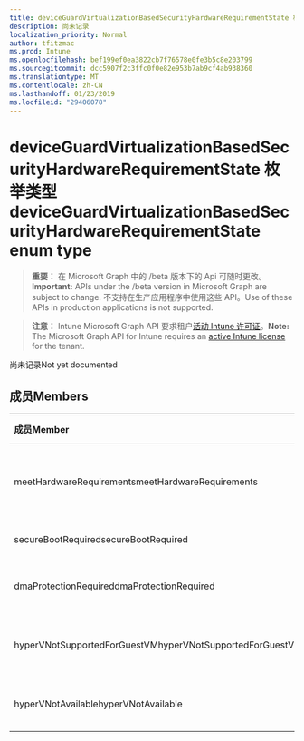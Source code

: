 ```yaml
---
title: deviceGuardVirtualizationBasedSecurityHardwareRequirementState 枚举类型
description: 尚未记录
localization_priority: Normal
author: tfitzmac
ms.prod: Intune
ms.openlocfilehash: bef199ef0ea3822cb7f76578e0fe3b5c8e203799
ms.sourcegitcommit: dcc5907f2c3ffc0f0e82e953b7ab9cf4ab938360
ms.translationtype: MT
ms.contentlocale: zh-CN
ms.lasthandoff: 01/23/2019
ms.locfileid: "29406078"
---
```

# <a name="deviceguardvirtualizationbasedsecurityhardwarerequirementstate-enum-type"></a><span data-ttu-id="bc6e1-103">deviceGuardVirtualizationBasedSecurityHardwareRequirementState 枚举类型</span><span class="sxs-lookup"><span data-stu-id="bc6e1-103">deviceGuardVirtualizationBasedSecurityHardwareRequirementState enum type</span></span>

> <span data-ttu-id="bc6e1-104">**重要：** 在 Microsoft Graph 中的 /beta 版本下的 Api 可随时更改。</span><span class="sxs-lookup"><span data-stu-id="bc6e1-104">**Important:** APIs under the /beta version in Microsoft Graph are subject to change.</span></span> <span data-ttu-id="bc6e1-105">不支持在生产应用程序中使用这些 API。</span><span class="sxs-lookup"><span data-stu-id="bc6e1-105">Use of these APIs in production applications is not supported.</span></span>

> <span data-ttu-id="bc6e1-106">**注意：** Intune Microsoft Graph API 要求租户[活动 Intune 许可证](https://go.microsoft.com/fwlink/?linkid=839381)。</span><span class="sxs-lookup"><span data-stu-id="bc6e1-106">**Note:** The Microsoft Graph API for Intune requires an [active Intune license](https://go.microsoft.com/fwlink/?linkid=839381) for the tenant.</span></span>

<span data-ttu-id="bc6e1-107">尚未记录</span><span class="sxs-lookup"><span data-stu-id="bc6e1-107">Not yet documented</span></span>

## <a name="members"></a><span data-ttu-id="bc6e1-108">成员</span><span class="sxs-lookup"><span data-stu-id="bc6e1-108">Members</span></span>
|<span data-ttu-id="bc6e1-109">成员</span><span class="sxs-lookup"><span data-stu-id="bc6e1-109">Member</span></span>|<span data-ttu-id="bc6e1-110">值</span><span class="sxs-lookup"><span data-stu-id="bc6e1-110">Value</span></span>|<span data-ttu-id="bc6e1-111">说明</span><span class="sxs-lookup"><span data-stu-id="bc6e1-111">Description</span></span>|
|:---|:---|:---|
|<span data-ttu-id="bc6e1-112">meetHardwareRequirements</span><span class="sxs-lookup"><span data-stu-id="bc6e1-112">meetHardwareRequirements</span></span>|<span data-ttu-id="bc6e1-113">0</span><span class="sxs-lookup"><span data-stu-id="bc6e1-113">0</span></span>|<span data-ttu-id="bc6e1-114">系统满足硬件配置要求</span><span class="sxs-lookup"><span data-stu-id="bc6e1-114">System meets hardware configuration requirements</span></span>|
|<span data-ttu-id="bc6e1-115">secureBootRequired</span><span class="sxs-lookup"><span data-stu-id="bc6e1-115">secureBootRequired</span></span>|<span data-ttu-id="bc6e1-116">1</span><span class="sxs-lookup"><span data-stu-id="bc6e1-116">1</span></span>|<span data-ttu-id="bc6e1-117">所需的安全启动</span><span class="sxs-lookup"><span data-stu-id="bc6e1-117">Secure boot required</span></span>|
|<span data-ttu-id="bc6e1-118">dmaProtectionRequired</span><span class="sxs-lookup"><span data-stu-id="bc6e1-118">dmaProtectionRequired</span></span>|<span data-ttu-id="bc6e1-119">2</span><span class="sxs-lookup"><span data-stu-id="bc6e1-119">2</span></span>|<span data-ttu-id="bc6e1-120">所需的 DMA 保护</span><span class="sxs-lookup"><span data-stu-id="bc6e1-120">DMA protection required</span></span>|
|<span data-ttu-id="bc6e1-121">hyperVNotSupportedForGuestVM</span><span class="sxs-lookup"><span data-stu-id="bc6e1-121">hyperVNotSupportedForGuestVM</span></span>|<span data-ttu-id="bc6e1-122">4</span><span class="sxs-lookup"><span data-stu-id="bc6e1-122">4</span></span>|<span data-ttu-id="bc6e1-123">不支持来宾 VM 的 HyperV</span><span class="sxs-lookup"><span data-stu-id="bc6e1-123">HyperV not supported for Guest VM</span></span>|
|<span data-ttu-id="bc6e1-124">hyperVNotAvailable</span><span class="sxs-lookup"><span data-stu-id="bc6e1-124">hyperVNotAvailable</span></span>|<span data-ttu-id="bc6e1-125">8</span><span class="sxs-lookup"><span data-stu-id="bc6e1-125">8</span></span>|<span data-ttu-id="bc6e1-126">HyperV 功能不可用</span><span class="sxs-lookup"><span data-stu-id="bc6e1-126">HyperV feature is not available</span></span>|




